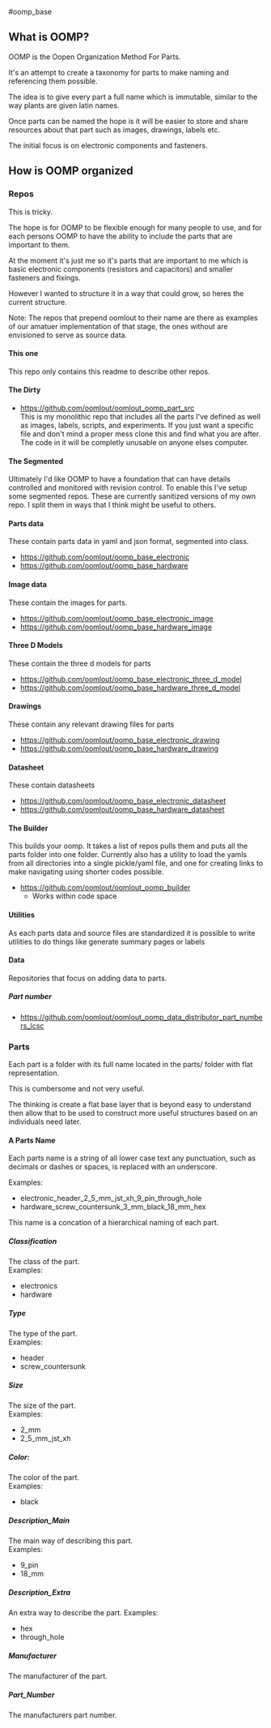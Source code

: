 #oomp_base

## What is OOMP?
OOMP is the Oopen Organization Method For Parts.  

It's an attempt to create a taxonomy for parts to make naming and referencing them possible.  

The idea is to give every part a full name which is immutable, similar to the way plants are given latin names.  

Once parts can be named the hope is it will be easier to store and share resources about that part such as images, drawings, labels etc.  

The initial focus is on electronic components and fasteners.  

## How is OOMP organized

### Repos
This is tricky.  

The hope is for OOMP to be flexible enough for many people to use, and for each persons OOMP to have the ability to include the parts that are important to them.

At the moment it's just me so it's parts that are important to me which is basic electronic components (resistors and capacitors) and smaller fasteners and fixings.

However I wanted to structure it in a way that could grow, so heres the current structure.

Note: The repos that prepend oomlout to their name are there as examples of our amatuer implementation of that stage, the ones without are envisioned to serve as source data.

#### This one
This repo only contains this readme to describe other repos.

#### The Dirty
* https://github.com/oomlout/oomlout_oomp_part_src  
This is my monolithic repo that includes all the parts I've defined as well as images, labels, scripts, and experiments. If you just want a specific file and don't mind a proper mess clone this and find what you are after. The code in it will be completly unusable on anyone elses computer. 

#### The Segmented
Ultimately I'd like OOMP to have a foundation that can have details controlled and monitored with revision control. To enable this I've setup some segmented repos. These are currently sanitized versions of my own repo. I split them in ways that I think might be useful to others. 

#### Parts data
These contain parts data in yaml and json format, segmented into class.
* https://github.com/oomlout/oomp_base_electronic
* https://github.com/oomlout/oomp_base_hardware

#### Image data
These contain the images for parts.
* https://github.com/oomlout/oomp_base_electronic_image
* https://github.com/oomlout/oomp_base_hardware_image


#### Three D Models
These contain the three d models for parts
* https://github.com/oomlout/oomp_base_electronic_three_d_model
* https://github.com/oomlout/oomp_base_hardware_three_d_model

#### Drawings
These contain any relevant drawing files for parts
* https://github.com/oomlout/oomp_base_electronic_drawing
* https://github.com/oomlout/oomp_base_hardware_drawing

#### Datasheet
These contain datasheets
* https://github.com/oomlout/oomp_base_electronic_datasheet
* https://github.com/oomlout/oomp_base_hardware_datasheet

#### The Builder
This builds your oomp. It takes a list of repos pulls them and puts all the parts folder into one folder. Currently also has a utility to load the yamls from all directories into a single pickle/yaml file, and one for creating links to make navigating using shorter codes possible.

* https://github.com/oomlout/oomlout_oomp_builder
  * Works within code space

#### Utilities
As each parts data and source files are standardized it is possible to write utilities to do things like generate summary pages or   labels

#### Data
Repositories that focus on adding data to parts.  

##### Part number  
* https://github.com/oomlout/oomlout_oomp_data_distributor_part_numbers_lcsc  



### Parts
Each part is a folder with its full name located in the parts/ folder with flat representation.  

This is cumbersome and not very useful.  

The thinking is create a flat base layer that is beyond easy to understand then allow that to be used to construct more useful structures based on an individuals need later.  

#### A Parts Name
Each parts name is a string of all lower case text any punctuation, such as decimals or dashes or spaces, is replaced with an underscore.  
  
Examples:  
* electronic_header_2_5_mm_jst_xh_9_pin_through_hole  
* hardware_screw_countersunk_3_mm_black_18_mm_hex  

This name is a concation of a hierarchical naming of each part.   

##### Classification
The class of the part.  
Examples:  
* electronics  
* hardware  

##### Type
The type of the part.  
Examples:  
* header  
* screw_countersunk  

##### Size
The size of the part.  
Examples:  
* 2_mm  
* 2_5_mm_jst_xh  

##### Color:
The color of the part.  
Examples:
* black

##### Description_Main
The main way of describing this part.  
Examples:  
* 9_pin  
* 18_mm  

##### Description_Extra  
An extra way to describe the part. 
Examples:  
* hex
* through_hole

##### Manufacturer
The manufacturer of the part.

##### Part_Number  
The manufacturers part number.



 